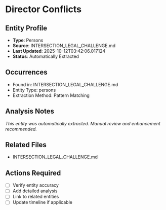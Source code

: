 # Director Conflicts

## Entity Profile
- **Type**: Persons
- **Source**: INTERSECTION_LEGAL_CHALLENGE.md
- **Last Updated**: 2025-10-12T03:42:06.017124
- **Status**: Automatically Extracted

## Occurrences
- Found in: INTERSECTION_LEGAL_CHALLENGE.md
- Entity Type: persons
- Extraction Method: Pattern Matching

## Analysis Notes
*This entity was automatically extracted. Manual review and enhancement recommended.*

## Related Files
- INTERSECTION_LEGAL_CHALLENGE.md

## Actions Required
- [ ] Verify entity accuracy
- [ ] Add detailed analysis
- [ ] Link to related entities
- [ ] Update timeline if applicable
